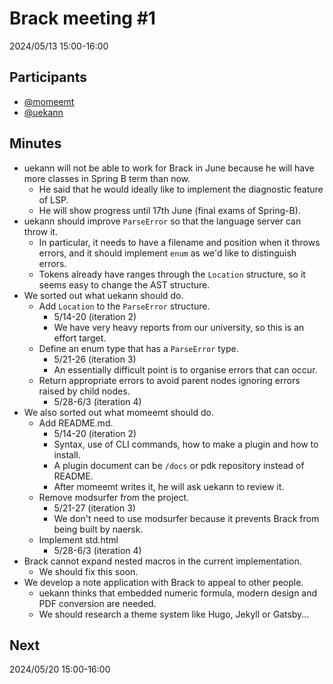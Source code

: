 # Brack meeting #1
2024/05/13 15:00-16:00

## Participants
- [@momeemt](https://github.com/momeemt)
- [@uekann](https://github.com/uekann)

## Minutes
- uekann will not be able to work for Brack in June because he will have more classes in Spring B term than now.
    - He said that he would ideally like to implement the diagnostic feature of LSP.
    - He will show progress until 17th June (final exams of Spring-B).
- uekann should improve `ParseError` so that the language server can throw it.
    - In particular, it needs to have a filename and position when it throws errors, and it should implement `enum` as we'd like to distinguish errors.
    - Tokens already have ranges through the `Location` structure, so it seems easy to change the AST structure.
- We sorted out what uekann should do.
    - Add `Location` to the `ParseError` structure.
        - 5/14-20 (iteration 2)
        - We have very heavy reports from our university, so this is an effort target.
    - Define an enum type that has a `ParseError` type.
        - 5/21-26 (iteration 3)
        - An essentially difficult point is to organise errors that can occur.
    - Return appropriate errors to avoid parent nodes ignoring errors raised by child nodes.
        - 5/28-6/3 (iteration 4)
- We also sorted out what momeemt should do.
    - Add README.md.
        - 5/14-20 (iteration 2)
        - Syntax, use of CLI commands, how to make a plugin and how to install.
        - A plugin document can be `/docs` or pdk repository instead of README.
        - After momeemt writes it, he will ask uekann to review it.
    - Remove modsurfer from the project.
        - 5/21-27 (iteration 3)
        - We don't need to use modsurfer because it prevents Brack from being built by naersk.
    - Implement std.html
        - 5/28-6/3 (iteration 4)
- Brack cannot expand nested macros in the current implementation.
    - We should fix this soon.
- We develop a note application with Brack to appeal to other people.
    - uekann thinks that embedded numeric formula, modern design and PDF conversion are needed.
    - We should research a theme system like Hugo, Jekyll or Gatsby...

## Next
2024/05/20 15:00-16:00

